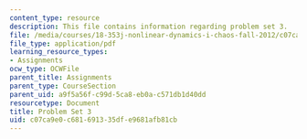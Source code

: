 ```yaml
---
content_type: resource
description: This file contains information regarding problem set 3.
file: /media/courses/18-353j-nonlinear-dynamics-i-chaos-fall-2012/c07ca9e0c681691335dfe9681afb81cb_MIT18_353JF12_pset3.pdf
file_type: application/pdf
learning_resource_types:
- Assignments
ocw_type: OCWFile
parent_title: Assignments
parent_type: CourseSection
parent_uid: a9f5a56f-c99d-5ca8-eb0a-c571db1d40dd
resourcetype: Document
title: Problem Set 3
uid: c07ca9e0-c681-6913-35df-e9681afb81cb
---
```


